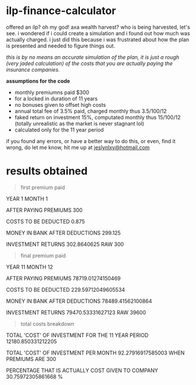 # ilp-finance-calculator
offered an ilp? oh my god! axa wealth harvest? who is being harvested, let's see.
i wondered if i could create a simulation and i found out how much was actually charged.
i just did this because i was frustrated about how the plan is presented and needed to figure things out.

_this is by no means an accurate simulation of the plan, it is just a rough (very jaded calculation) of the costs that you are actually paying the insurance companies._

**assumptions for the code**
- monthly premiumns paid $300
- for a locked in duration of 11 years
- no bonuses given to offset high costs
- annual total fee of 3.5% paid, charged monthly thus 3.5/100/12
- faked return on investment 15%, computated monthly thus 15/100/12 (totally unrealistic as the market is never stagnant lol)
- calculated only for the 11 year period

if you found any errors, or have a better way to do this, or even, find it wrong, do let me know, hit me up at jeslynlxy@hotmail.com

# results obtained

> first premium paid

YEAR 1 MONTH 1

AFTER PAYING PREMIUMS 300

COSTS TO BE DEDUCTED 0.875

MONEY IN BANK AFTER DEDUCTIONS 299.125

INVESTMENT RETURNS 302.8640625 RAW 300


> final premium paid

YEAR 11 MONTH 12

AFTER PAYING PREMIUMS 78719.01274150469

COSTS TO BE DEDUCTED 229.59712049605534

MONEY IN BANK AFTER DEDUCTIONS 78489.41562100864

INVESTMENT RETURNS 79470.53331627123 RAW 39600


> total costs breakdown

TOTAL 'COST' OF INVESTMENT FOR THE 11 YEAR PERIOD 12180.850331212205

TOTAL 'COST' OF INVESTMENT PER MONTH 92.27916917585003 WHEN PREMIUMS ARE 300

PERCENTAGE THAT IS ACTUALLY COST GIVEN TO COMPANY 30.75972305861668 %
